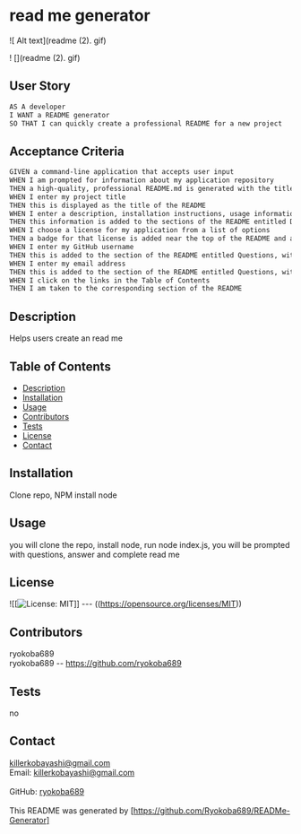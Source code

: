 # read me generator
 ![ Alt text](readme (2). gif)
 
 ! [](readme (2). gif)
## User Story

```md
AS A developer
I WANT a README generator
SO THAT I can quickly create a professional README for a new project
```

## Acceptance Criteria

```md
GIVEN a command-line application that accepts user input
WHEN I am prompted for information about my application repository
THEN a high-quality, professional README.md is generated with the title of my project and sections entitled Description, Table of Contents, Installation, Usage, License, Contributing, Tests, and Questions
WHEN I enter my project title
THEN this is displayed as the title of the README
WHEN I enter a description, installation instructions, usage information, contribution guidelines, and test instructions
THEN this information is added to the sections of the README entitled Description, Installation, Usage, Contributing, and Tests
WHEN I choose a license for my application from a list of options
THEN a badge for that license is added near the top of the README and a notice is added to the section of the README entitled License that explains which license the application is covered under
WHEN I enter my GitHub username
THEN this is added to the section of the README entitled Questions, with a link to my GitHub profile
WHEN I enter my email address
THEN this is added to the section of the README entitled Questions, with instructions on how to reach me with additional questions
WHEN I click on the links in the Table of Contents
THEN I am taken to the corresponding section of the README
```
## Description
Helps users create an read me <br />
## Table of Contents
- [Description](#description)
- [Installation](#installation)
- [Usage](#usage)
- [Contributors](#contributors)
- [Tests](#tests)
- [License](#license)
- [Contact](#contact) <br />
## Installation
Clone repo, NPM install node <br />
## Usage
you will clone the repo, install node, run node index.js, you will be prompted with questions, answer and complete read me <br />
## License 
![[![License: MIT](https://img.shields.io/badge/License-MIT-yellow.svg)]] --- ((https://opensource.org/licenses/MIT)) <br /> 
## Contributors
ryokoba689 <br /> 
ryokoba689 -- https://github.com/ryokoba689 <br />
## Tests
no<br />
## Contact 
killerkobayashi@gmail.com<br /> 
Email: killerkobayashi@gmail.com<br /><br />
GitHub: [ryokoba689](https://github.com/ryokoba689)<br />
<br />
This README was generated by [https://github.com/Ryokoba689/READMe-Generator]
